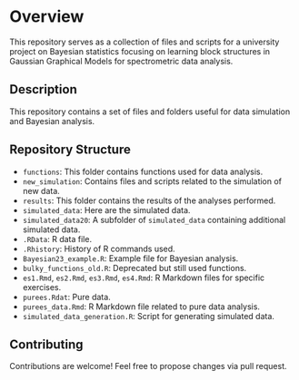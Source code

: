 # Overview

This repository serves as a collection of files and scripts for a university project on Bayesian statistics focusing on learning block structures in Gaussian Graphical Models for spectrometric data analysis.

## Description

This repository contains a set of files and folders useful for data simulation and Bayesian analysis.

## Repository Structure

- `functions`: This folder contains functions used for data analysis.
- `new_simulation`: Contains files and scripts related to the simulation of new data.
- `results`: This folder contains the results of the analyses performed.
- `simulated_data`: Here are the simulated data.
- `simulated_data20`: A subfolder of `simulated_data` containing additional simulated data.
- `.RData`: R data file.
- `.Rhistory`: History of R commands used.
- `Bayesian23_example.R`: Example file for Bayesian analysis.
- `bulky_functions_old.R`: Deprecated but still used functions.
- `es1.Rmd`, `es2.Rmd`, `es3.Rmd`, `es4.Rmd`: R Markdown files for specific exercises.
- `purees.Rdat`: Pure data.
- `purees_data.Rmd`: R Markdown file related to pure data analysis.
- `simulated_data_generation.R`: Script for generating simulated data.

## Contributing

Contributions are welcome! Feel free to propose changes via pull request.
